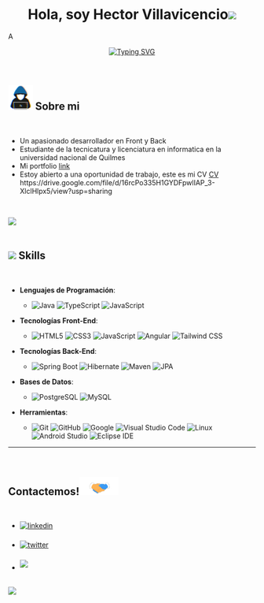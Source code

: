 <h1 align="center"><b>Hola, soy Hector Villavicencio</b><img src="https://media.giphy.com/media/hvRJCLFzcasrR4ia7z/giphy.gif" width="35"></h1>
<!--  -->A
<p align="center">
  <a href="https://git.io/typing-svg"><img src="https://readme-typing-svg.herokuapp.com?font=Fira+Code&weight=900&size=23&pause=1000&color=51BB09&random=false&width=435&lines=Desarrollador+Back-end+y+Front-end" alt="Typing SVG" /></a>
</p>


<br>



	
## <picture><img src = "https://github.com/0xAbdulKhalid/0xAbdulKhalid/raw/main/assets/mdImages/about_me.gif" width = 50px></picture> **Sobre mi**


<br>

- Un apasionado desarrollador en Front y Back
- Estudiante de la tecnicatura y licenciatura en informatica en la universidad nacional de Quilmes
- Mi portfolio [link](https://hectorvillavicencio.github.io/Portfolio_Villa/)
- Estoy abierto a una oportunidad de trabajo, este es mi CV [CV](https://read.cv/0xabdulkhalid](https://drive.google.com/file/d/16rcPo335H1GYDFpwlIAP_3-XlclHlpx5/view?usp=sharing)) https://drive.google.com/file/d/16rcPo335H1GYDFpwlIAP_3-XlclHlpx5/view?usp=sharing

<br>

<img src="https://user-images.githubusercontent.com/73097560/115834477-dbab4500-a447-11eb-908a-139a6edaec5c.gif"><br><br>

## <img src="https://media2.giphy.com/media/QssGEmpkyEOhBCb7e1/giphy.gif?cid=ecf05e47a0n3gi1bfqntqmob8g9aid1oyj2wr3ds3mg700bl&rid=giphy.gif" width ="25"><b> Skills</b>
<br>

<p align="center">

- **Lenguajes de Programación**:
   - ![Java](https://img.shields.io/badge/Java-%23ED8B00.svg?style=for-the-badge&logo=java&logoColor=white)
   ![TypeScript](https://img.shields.io/badge/TypeScript-%23007ACC.svg?style=for-the-badge&logo=typescript&logoColor=white)
   ![JavaScript](https://img.shields.io/badge/JavaScript-%23F7DF1E.svg?style=for-the-badge&logo=javascript&logoColor=black)

- **Tecnologías Front-End**:
   - ![HTML5](https://img.shields.io/badge/HTML5%20-%23E34F26.svg?style=for-the-badge&logo=html5&logoColor=white)
   ![CSS3](https://img.shields.io/badge/CSS%20-%231572B6.svg?style=for-the-badge&logo=css3&logoColor=white)
   ![JavaScript](https://img.shields.io/badge/JavaScript%20-%23F7DF1E.svg?style=for-the-badge&logo=javascript&logoColor=black)
   ![Angular](https://img.shields.io/badge/Angular-%23DD0031.svg?style=for-the-badge&logo=angular&logoColor=white)
   ![Tailwind CSS](https://img.shields.io/badge/Tailwind_CSS-%231a202c.svg?style=for-the-badge&logo=tailwind-css&logoColor=38b2ac)


- **Tecnologías Back-End**:
  - ![Spring Boot](https://img.shields.io/badge/Spring%20Boot-%236DB33F.svg?style=for-the-badge&logo=spring-boot&logoColor=white)
   ![Hibernate](https://img.shields.io/badge/Hibernate-%23007396.svg?style=for-the-badge&logo=hibernate&logoColor=white)
   ![Maven](https://img.shields.io/badge/Maven-%23C71A36.svg?style=for-the-badge&logo=apache-maven&logoColor=white)
   ![JPA](https://img.shields.io/badge/JPA-%230C0C0C.svg?style=for-the-badge&logo=java&logoColor=white)


- **Bases de Datos**:
  - ![PostgreSQL](https://img.shields.io/badge/PostgreSQL-336791?style=for-the-badge&logo=postgresql&logoColor=white)
   ![MySQL](https://img.shields.io/badge/MySQL-%2300f.svg?style=for-the-badge&logo=mysql&logoColor=white)

- **Herramientas**:
  - ![Git](https://img.shields.io/badge/git-%23F05033.svg?style=for-the-badge&logo=git&logoColor=white)
   ![GitHub](https://img.shields.io/badge/github-%23121011.svg?style=for-the-badge&logo=github&logoColor=white)
   ![Google](https://img.shields.io/badge/google-%234285F4.svg?style=for-the-badge&logo=google&logoColor=white)
   ![Visual Studio Code](https://img.shields.io/badge/Visual%20Studio%20Code-0078d7.svg?style=for-the-badge&logo=visual-studio-code&logoColor=white)
   ![Linux](https://img.shields.io/badge/Linux-FCC624?style=for-the-badge&logo=linux&logoColor=black)
   ![Android Studio](https://img.shields.io/badge/Android_Studio-3DDC84?style=for-the-badge&logo=android-studio&logoColor=white)
   ![Eclipse IDE](https://img.shields.io/badge/Eclipse_IDE-2C2255?style=for-the-badge&logo=eclipseide&logoColor=white)
-----

<br>

## <b> Contactemos!</b><img src="https://github.com/0xAbdulKhalid/0xAbdulKhalid/raw/main/assets/mdImages/handshake.gif" width ="80">
<br>
<div align='left'>

<ul>

<li>
<a href="https://linkedin.com/in/0xabdulkhalid" target="_blank">
<img src="https://img.shields.io/badge/linkedin:  0xabdulkhalid-%2300acee.svg?color=405DE6&style=for-the-badge&logo=linkedin&logoColor=white" alt=linkedin style="margin-bottom: 5px;"/>
</a>
</li>

<br>

<li>
<a href="https://twitter.com/0xabdulkhalid" target="_blank">
<img src="https://img.shields.io/badge/twitter:  0xabdulkhalid-%2300acee.svg?color=1DA1F2&style=for-the-badge&logo=twitter&logoColor=white" alt=twitter style="margin-bottom: 5px;"/>
</a>
</li>

<br>

<li>
<a href="mailto:0xabdulkhalid@gmail.com" target="_blank">
<img src="https://img.shields.io/badge/gmail:  0xabdulkhalid-%23EA4335.svg?style=for-the-badge&logo=gmail&logoColor=white" t=mail style="margin-bottom: 5px;" />
</a>
</li>
	
</ul>
</div>

<br>
<img src="https://user-images.githubusercontent.com/73097560/115834477-dbab4500-a447-11eb-908a-139a6edaec5c.gif">

